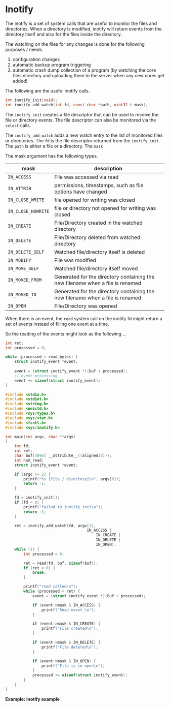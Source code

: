 # Inotify

The inotify is a set of system calls that are useful to monitor the files and directories. When a directory is modified, inotify will return events from the directory itself and also for the files inside the directory.

The watching on the files for any changes is done for the following purposes / needs.

1. configuration changes
2. automatic backup program triggering
3. automatic crash dump collection of a program (by watching the core files directory and uploading them to the server when any new cores get added)

The following are the useful inotify calls.

```C
int inotify_init(void);
int inotify_add_watch(int fd, const char *path, uint32_t mask);
```

The `inotify_init` creates a file descriptor that can be used to receive the file or directory events. The file descriptor can also be monitored via the `select` calls.

The `inotify_add_watch` adds a new watch entry to the list of monitored files or directories. The `fd` is the file descriptor returned from the `inotify_init`. The `path` is either a file or a directory. The `mask` 

The mask argument has the following types.

|mask | description |
|-----|-------------|
|`IN_ACCESS` |File was accessed via read |
|`IN_ATTRIB` |permissions, timestamps, such as file options have changed |
|`IN_CLOSE_WRITE` |file opened for writing was closed |
|`IN_CLOSE_NOWRITE` |file or directory not opened for writing was closed |
|`IN_CREATE` |File/Directory created in the watched directory |
|`IN_DELETE` |File/Directory deleted from watched directory |
|`IN_DELETE_SELF` |Watched file/directory itself is deleted |
|`IN_MODIFY` |File was modified |
|`IN_MOVE_SELF` |Watched file/directory itself moved |
|`IN_MOVED_FROM` |Generated for the directory containing the new filename when a file is renamed |
|`IN_MOVED_TO` |Generated for the directory containing the new filename when a file is renamed |
|`IN_OPEN` |File/Directory was opened |

When there is an event, the `read` system call on the inotify fd might return a set of events instead of filling one event at a time.

So the reading of the events might look as the following ...

```c
int ret;
int processed = 0;

while (processed < read_bytes) {
    struct inotify_event *event;
    
    event = (struct inotify_event *)(buf + processed);
    // event processing
    event += sizeof(struct inotify_event);
}
```

```c
#include <stdio.h>
#include <stdint.h>
#include <string.h>
#include <unistd.h>
#include <sys/types.h>
#include <sys/stat.h>
#include <fcntl.h>
#include <sys/inotify.h>

int main(int argc, char **argv)
{
    int fd;
    int ret;
    char buf[4096] __attribute__((aligned(8)));
    int num_read;
    struct inotify_event *event;

    if (argc != 2) {
        printf("%s [file / directory]\n", argv[0]);
        return -1;
    }

    fd = inotify_init();
    if (fd < 0) {
        printf("failed to inotify_init\n");
        return -1;
    }

    ret = inotify_add_watch(fd, argv[1],
                                    IN_ACCESS |
                                        IN_CREATE |
                                        IN_DELETE |
                                        IN_OPEN);
    while (1) {
        int processed = 0;

        ret = read(fd, buf, sizeof(buf));
        if (ret < 0) {
            break;
        }

        printf("read called\n");
        while (processed < ret) {
            event = (struct inotify_event *)(buf + processed);

            if (event->mask & IN_ACCESS) {
                printf("Read event \n");
            }

            if (event->mask & IN_CREATE) {
                printf("File created\n");
            }

            if (event->mask & IN_DELETE) {
                printf("File deleted\n");
            }

            if (event->mask & IN_OPEN) {
                printf("File is in open\n");
            }
			processed += sizeof(struct inotify_event);
        }
    }
}
```
**Example: inotify example**
